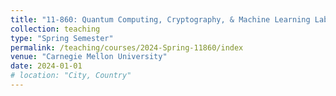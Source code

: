 ```yaml
---
title: "11-860: Quantum Computing, Cryptography, & Machine Learning Lab"
collection: teaching
type: "Spring Semester"
permalink: /teaching/courses/2024-Spring-11860/index
venue: "Carnegie Mellon University"
date: 2024-01-01
# location: "City, Country"
---
```


